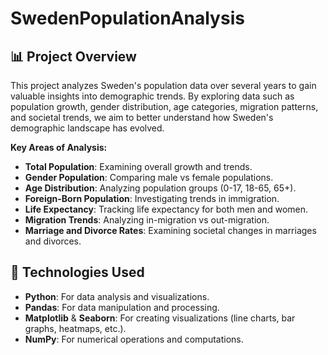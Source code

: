 # SwedenPopulationAnalysis

## 📊 **Project Overview**
This project analyzes Sweden's population data over several years to gain valuable insights into demographic trends. By exploring data such as population growth, gender distribution, age categories, migration patterns, and societal trends, we aim to better understand how Sweden's demographic landscape has evolved.

**Key Areas of Analysis:**
- **Total Population**: Examining overall growth and trends.
- **Gender Population**: Comparing male vs female populations.
- **Age Distribution**: Analyzing population groups (0-17, 18-65, 65+).
- **Foreign-Born Population**: Investigating trends in immigration.
- **Life Expectancy**: Tracking life expectancy for both men and women.
- **Migration Trends**: Analyzing in-migration vs out-migration.
- **Marriage and Divorce Rates**: Examining societal changes in marriages and divorces.

## 🔧 **Technologies Used**
- **Python**: For data analysis and visualizations.
- **Pandas**: For data manipulation and processing.
- **Matplotlib** & **Seaborn**: For creating visualizations (line charts, bar graphs, heatmaps, etc.).
- **NumPy**: For numerical operations and computations.



